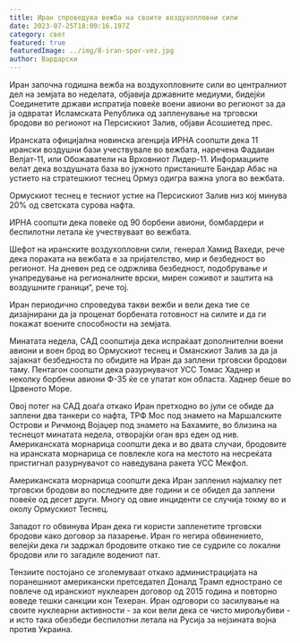 ```yaml
---
title: Иран спроведува вежба на своите воздухопловни сили
date: 2023-07-25T18:00:16.197Z
category: свет
featured: true
featuredImage: ../img/8-iran-spor-vez.jpg
author: Вардарски
---
```

Иран започна годишна вежба на воздухопловните сили во централниот дел на земјата во неделата, објавија државните медиуми, бидејќи Соединетите држави испратија повеќе воени авиони во регионот за да ја одвратат Исламската Република од запленување на трговски бродови во регионот на Персискиот Залив, објави Асошиетед прес.

Иранската официјална новинска агенција ИРНА соопшти дека 11 ирански воздушни бази учествувале во вежбата, наречена Фадаиан Велјат-11, или Обожаватели на Врховниот Лидер-11. Информациите велат дека воздушната база во јужното пристаниште Бандар Абас на устието на стратешкиот теснец Ормуз одигра важна улога во вежбата.

Ормускиот теснец е тесниот устие на Персискиот Залив низ кој минува 20% од светската сурова нафта.

ИРНА соопшти дека повеќе од 90 борбени авиони, бомбардери и беспилотни летала ќе учествуваат во вежбата.

Шефот на иранските воздухопловни сили, генерал Хамид Вахеди, рече дека пораката на вежбата е за пријателство, мир и безбедност во регионот. На дневен ред се одржлива безбедност, подобрување и унапредување на регионалните врски, мирен соживот и заштита на воздушните граници“, рече тој.

Иран периодично спроведува такви вежби и вели дека тие се дизајнирани да ја проценат борбената готовност на силите и да ги покажат воените способности на земјата.

Минатата недела, САД соопштија дека испраќаат дополнителни воени авиони и воен брод во Ормускиот теснец и Оманскиот Залив за да ја зајакнат безбедноста по обидите на Иран да заплени трговски бродови таму. Пентагон соопшти дека разурнувачот УСС Томас Хаднер и неколку борбени авиони Ф-35 ќе се упатат кон областа. Хаднер беше во Црвеното Море.

Овој потег на САД доаѓа откако Иран претходно во јули се обиде да заплени два танкери со нафта, ТРФ Мос под знамето на Маршалските Острови и Ричмонд Војаџер под знамето на Бахамите, во близина на теснецот минатата недела, отворајќи оган врз еден од нив. Американската морнарица соопшти дека и во двата случаи, бродовите на иранската морнарица се повлекле кога на местото на несреќата пристигнал разурнувачот со наведувана ракета УСС Мекфол.

Американската морнарица соопшти дека Иран запленил најмалку пет трговски бродови во последните две години и се обидел да заплени повеќе од десет други. Многу од овие инциденти се случија токму во и околу Ормускиот Теснец.

Западот го обвинува Иран дека ги користи запленетите трговски бродови како договор за пазарење. Иран го негира обвинението, велејќи дека ги задржал бродовите откако тие се судриле со локални бродови или го загадиле водениот пат.

Тензиите постојано се зголемуваат откако администрацијата на поранешниот американски претседател Доналд Трамп еднострано се повлече од иранскиот нуклеарен договор од 2015 година и повторно воведе тешки санкции кон Техеран. Иран одговори со засилување на своите нуклеарни активности - за кои вели дека се чисто мирољубиви - и исто така обезбеди беспилотни летала на Русија за нејзината војна против Украина.